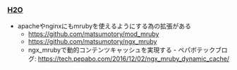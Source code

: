### [H2O](https://github.com/h2o/h2o)

* apacheやnginxにもmrubyを使えるようにする為の拡張がある
  * https://github.com/matsumotory/mod_mruby
  * https://github.com/matsumotory/ngx_mruby
  * ngx\_mrubyで動的コンテンツキャッシュを実現する \- ペパボテックブログ: https://tech.pepabo.com/2016/12/02/ngx_mruby_dynamic_cache/
